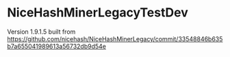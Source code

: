 # NiceHashMinerLegacyTestDev

Version 1.9.1.5 built from https://github.com/nicehash/NiceHashMinerLegacy/commit/33548846b635b7a655041989613a56732db9d54e